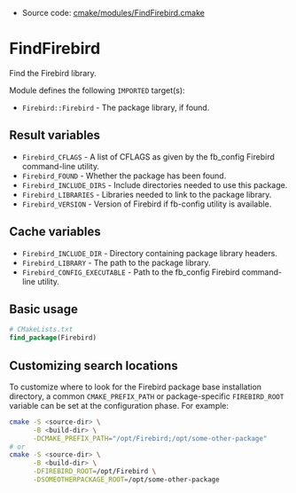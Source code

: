 <!-- This is auto-generated file. -->
* Source code: [cmake/modules/FindFirebird.cmake](https://github.com/petk/php-build-system/blob/master/cmake/cmake/modules/FindFirebird.cmake)

# FindFirebird

Find the Firebird library.

Module defines the following `IMPORTED` target(s):

* `Firebird::Firebird` - The package library, if found.

## Result variables

* `Firebird_CFLAGS` - A list of CFLAGS as given by the fb_config Firebird
  command-line utility.
* `Firebird_FOUND` - Whether the package has been found.
* `Firebird_INCLUDE_DIRS` - Include directories needed to use this package.
* `Firebird_LIBRARIES` - Libraries needed to link to the package library.
* `Firebird_VERSION` - Version of Firebird if fb-config utility is available.

## Cache variables

* `Firebird_INCLUDE_DIR` - Directory containing package library headers.
* `Firebird_LIBRARY` - The path to the package library.
* `Firebird_CONFIG_EXECUTABLE` - Path to the fb_config Firebird command-line
  utility.

## Basic usage

```cmake
# CMakeLists.txt
find_package(Firebird)
```

## Customizing search locations

To customize where to look for the Firebird package base
installation directory, a common `CMAKE_PREFIX_PATH` or
package-specific `FIREBIRD_ROOT` variable can be set at
the configuration phase. For example:

```sh
cmake -S <source-dir> \
      -B <build-dir> \
      -DCMAKE_PREFIX_PATH="/opt/Firebird;/opt/some-other-package"
# or
cmake -S <source-dir> \
      -B <build-dir> \
      -DFIREBIRD_ROOT=/opt/Firebird \
      -DSOMEOTHERPACKAGE_ROOT=/opt/some-other-package
```
